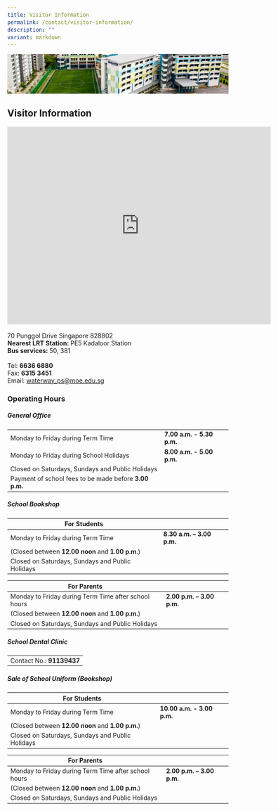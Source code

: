 ```yaml
---
title: Visitor Information
permalink: /contact/visitor-information/
description: ""
variant: markdown
---
```

![](/images/Images/contact_02.jpg)

## Visitor Information

<iframe loading="lazy" allowfullscreen="" style="border:0;" height="450" width="600" src="https://www.google.com/maps/embed?pb=!1m18!1m12!1m3!1d1994.3141919050893!2d103.9162368887548!3d1.3993738810578347!2m3!1f0!2f0!3f0!3m2!1i1024!2i768!4f13.1!3m3!1m2!1s0x31da3dfe5d905a39%3A0xcbd95476d53bba!2sWaterway%20Primary%20School!5e0!3m2!1sen!2ssg!4v1673490702032!5m2!1sen!2ssg"></iframe>


70 Punggol Drive Singapore 828802
<br><b>Nearest LRT Station: </b>PE5 Kadaloor Station<br><b>Bus services: </b>50, 381<br><br>Tel: <b>6636 6880</b><br> Fax: <b>6315 3451</b><br> Email:
<a href="mailto:waterway_ps@moe.edu.sg">waterway_ps@moe.edu.sg</a>

### Operating Hours
##### General Office

|  |  |
| -------- | -------- |
| Monday to Friday during Term Time | **7.00 a.m. - 5.30 p.m.**|
| Monday to Friday during School Holidays | **8.00 a.m. - 5.00 p.m.** | 
|Closed on Saturdays, Sundays and Public Holidays | |
|Payment of school fees to be made before **3.00 p.m.**||

##### School Bookshop

|For Students  |  |
| -------- | -------- |
| Monday to Friday during Term Time     | **8.30 a.m. – 3.00 p.m.**     | 
|(Closed between **12.00 noon** and **1.00 p.m.**)| |
|Closed on Saturdays, Sundays and Public Holidays | |

|For Parents  |  |
| -------- | -------- |
| Monday to Friday during Term Time after school hours    | **2.00 p.m. – 3.00 p.m.**     | 
|(Closed between **12.00 noon** and **1.00 p.m.**)| |
|Closed on Saturdays, Sundays and Public Holidays | |

##### School Dental Clinic

<table>
  <tbody><tr>
    <td>Contact No.: <b>91139437</b></td>
  </tr>
</tbody></table>

##### Sale of School Uniform (Bookshop)

|For Students  |  |
| -------- | -------- |
| Monday to Friday during Term Time     | **10.00 a.m. - 3.00 p.m.**     | 
|(Closed between **12.00 noon** and **1.00 p.m.**)| |
|Closed on Saturdays, Sundays and Public Holidays | |

|For Parents  |  |
| -------- | -------- |
| Monday to Friday during Term Time after school hours    | **2.00 p.m. – 3.00 p.m.**     | 
|(Closed between **12.00 noon** and **1.00 p.m.**)| |
|Closed on Saturdays, Sundays and Public Holidays | |